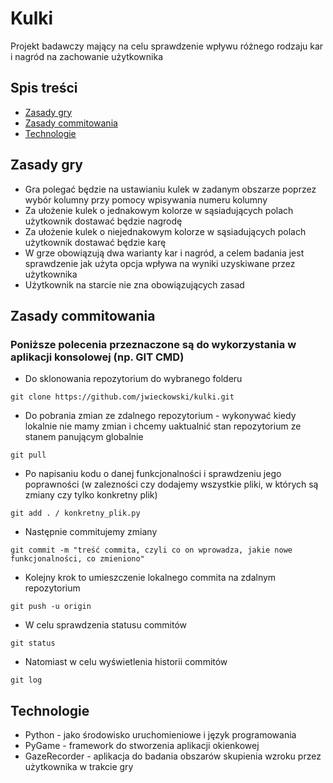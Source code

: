 # Kulki

Projekt badawczy mający na celu sprawdzenie wpływu różnego rodzaju kar i nagród na zachowanie użytkownika

## Spis treści

- [Zasady gry](#zasady)
- [Zasady commitowania](#commits)
- [Technologie](#technologie)

## Zasady gry

- Gra polegać będzie na ustawianiu kulek w zadanym obszarze poprzez wybór kolumny przy pomocy wpisywania numeru kolumny
- Za ułożenie kulek o jednakowym kolorze w sąsiadujących polach użytkownik dostawać będzie nagrodę
- Za ułożenie kulek o niejednakowym kolorze w sąsiadujących polach użytkownik dostawać będzie karę
- W grze obowiązują dwa warianty kar i nagród, a celem badania jest sprawdzenie jak użyta opcja wpływa na wyniki uzyskiwane przez użytkownika
- Użytkownik na starcie nie zna obowiązujących zasad

## Zasady commitowania

### Poniższe polecenia przeznaczone są do wykorzystania w aplikacji konsolowej (np. GIT CMD)

- Do sklonowania repozytorium do wybranego folderu

```
git clone https://github.com/jwieckowski/kulki.git
```

- Do pobrania zmian ze zdalnego repozytorium - wykonywać kiedy lokalnie nie mamy zmian i chcemy uaktualnić stan repozytorium ze stanem panującym globalnie

```
git pull
```

- Po napisaniu kodu o danej funkcjonalności i sprawdzeniu jego poprawności (w zalezności czy dodajemy wszystkie pliki, w których są zmiany czy tylko konkretny plik)

```
git add . / konkretny_plik.py
```

- Następnie commitujemy zmiany

```
git commit -m "treść commita, czyli co on wprowadza, jakie nowe funkcjonalności, co zmieniono"
```

- Kolejny krok to umieszczenie lokalnego commita na zdalnym repozytorium

```
git push -u origin
```

- W celu sprawdzenia statusu commitów

```
git status
```

- Natomiast w celu wyświetlenia historii commitów

```
git log
```

## Technologie

- Python - jako środowisko uruchomieniowe i język programowania
- PyGame - framework do stworzenia aplikacji okienkowej
- GazeRecorder - aplikacja do badania obszarów skupienia wzroku przez użytkownika w trakcie gry
